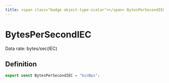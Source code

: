 ```yaml
---
title: <span class="badge object-type-scalar"></span> BytesPerSecondIEC
---
```

# <span class="badge object-type-scalar"></span> BytesPerSecondIEC

Data rate: bytes/sec(IEC)

## Definition

```typescript
export const BytesPerSecondIEC = "binBps";

```
